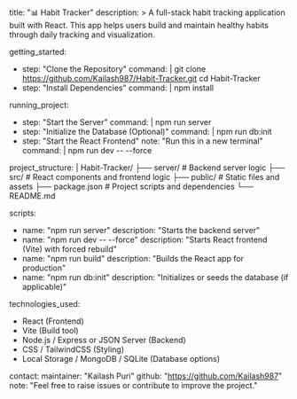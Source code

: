 title: "📊 Habit Tracker"
description: >
  A full-stack habit tracking application built with React. This app helps users build and maintain 
  healthy habits through daily tracking and visualization.

getting_started:
  - step: "Clone the Repository"
    command: |
      git clone https://github.com/Kailash987/Habit-Tracker.git
      cd Habit-Tracker
  - step: "Install Dependencies"
    command: |
      npm install

running_project:
  - step: "Start the Server"
    command: |
      npm run server
  - step: "Initialize the Database (Optional)"
    command: |
      npm run db:init
  - step: "Start the React Frontend"
    note: "Run this in a new terminal"
    command: |
      npm run dev -- --force

project_structure: |
  Habit-Tracker/
  ├── server/              # Backend server logic
  ├── src/                 # React components and frontend logic
  ├── public/              # Static files and assets
  ├── package.json         # Project scripts and dependencies
  └── README.md

scripts:
  - name: "npm run server"
    description: "Starts the backend server"
  - name: "npm run dev -- --force"
    description: "Starts React frontend (Vite) with forced rebuild"
  - name: "npm run build"
    description: "Builds the React app for production"
  - name: "npm run db:init"
    description: "Initializes or seeds the database (if applicable)"

technologies_used:
  - React (Frontend)
  - Vite (Build tool)
  - Node.js / Express or JSON Server (Backend)
  - CSS / TailwindCSS (Styling)
  - Local Storage / MongoDB / SQLite (Database options)

contact:
  maintainer: "Kailash Puri"
  github: "https://github.com/Kailash987"
  note: "Feel free to raise issues or contribute to improve the project."
